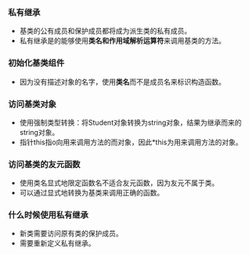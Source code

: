 ### 私有继承

- 基类的公有成员和保护成员都将成为派生类的私有成员。
- 私有继承是的能够使用**类名和作用域解析运算符**来调用基类的方法。



### 初始化基类组件

- 因为没有描述对象的名字，使用**类名**而不是成员名来标识构造函数。



### 访问基类对象

- 使用强制类型转换：将Student对象转换为string对象，结果为继承而来的string对象。
- 指针this指o向用来调用方法的而对象，因此*this为用来调用方法的对象。



### 访问基类的友元函数

- 使用类名显式地限定函数名不适合友元函数，因为友元不属于类。
- 可以通过显式地转换为基类来调用正确的函数。

### 什么时候使用私有继承

- 新类需要访问原有类的保护成员。
- 需要重新定义私有继承。